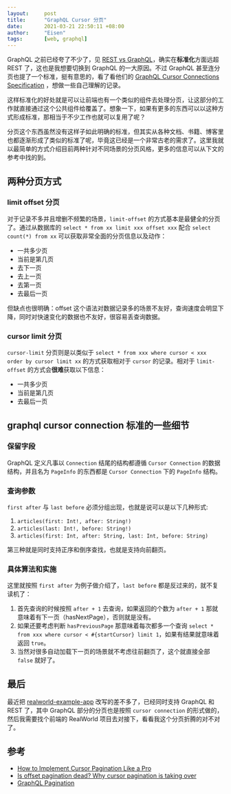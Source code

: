 ```yaml
---
layout:     post
title:      "GraphQL Cursor 分页"
date:       2021-03-21 22:50:11 +08:00
author:     "Eisen"
tags:       [web, graphql]
---
```


GraphQL 之前已经夸了不少了，见 [REST vs GraphQL](/rest-vs-graphql)，确实在**标准化**方面远超 REST 了，这也是我想要切换到 GraphQL 的一大原因。不过 GraphQL 甚至连分页也提了一个标准，挺有意思的，看了看他们的 [GraphQL Cursor Connections Specification](https://relay.dev/graphql/connections.htm) ，想做一些自己理解的记录。

这样标准化的好处就是可以让前端也有一个类似的组件去处理分页，让这部分的工作就直接通过这个公共组件给覆盖了。想象一下，如果有更多的东西可以以这种方式形成标准，那相当于不少工作也就可以复用了呢？

分页这个东西虽然没有这样子如此明确的标准，但其实从各种文档、书籍、博客里也都逐渐形成了类似的标准了呢，毕竟这已经是一个非常古老的需求了。这里我就以最简单的方式介绍目前两种针对不同场景的分页风格，更多的信息可以从下文的参考中找的到。

## 两种分页方式

### limit offset 分页

对于记录不多并且增删不频繁的场景，`limit-offset` 的方式基本是最健全的分页了。通过从数据库的 `select * from xx limit xxx offset xxx` 配合 `select count(*) from xx` 可以获取非常全面的分页信息以及动作：

- 一共多少页
- 当前是第几页
- 去下一页
- 去上一页
- 去第一页
- 去最后一页

但缺点也很明确：offset 这个语法对数据记录多的场景不友好，查询速度会明显下降，同时对快速变化的数据也不友好，很容易丢查询数据。

### cursor limit 分页

`cursor-limit` 分页则是以类似于 `select * from xxx where cursor < xxx order by cursor limit xx` 的方式获取相对于 `cursor` 的记录。相对于 `limit-offset` 的方式会**很难**获取以下信息：

- 一共多少页
- 当前是第几页
- 去最后一页

## graphql cursor connection 标准的一些细节

### 保留字段

GraphQL 定义凡事以 `Connection` 结尾的结构都遵循 `Cursor Connection` 的数据结构，并且名为 `PageInfo` 的东西都是 `Cursor Connection` 下的 `PageInfo` 结构。

### 查询参数

`first after` 与 `last before` 必须分组出现，也就是说可以是以下几种形式:

1. `articles(first: Int!, after: String!)`
1. `articles(last: Int!, before: String!)`
1. `articles(first: Int, after: String, last: Int, before: String)`

第三种就是同时支持正序和倒序查找，也就是支持向前翻页。

### 具体算法和实施

这里就按照 `first after` 为例子做介绍了，`last before` 都是反过来的，就不复读机了：

1. 首先查询的时候按照 `after + 1` 去查询，如果返回的个数为 `after + 1` 那就意味着有下一页（hasNextPage），否则就是没有。
1. 如果还要考虑判断 `hasPreviousPage` 那意味着每次都多一个查询 `select * from xxx where cursor < #{startCursor} limit 1`，如果有结果就意味着返回 `true`。
1. 当然对很多自动加载下一页的场景就不考虑往前翻页了，这个就直接全部 `false` 就好了。

## 最后

最近把 [realworld-example-app](https://github.com/gothinkster/spring-boot-realworld-example-app) 改写的差不多了，已经同时支持 GraphQL 和 REST 了，其中 GraphQL 部分的分页也是按照 `cursor connection` 的形式做的，然后我需要找个前端的 RealWorld 项目去对接下，看看我这个分页折腾的对不对了。

## 参考

- [How to Implement Cursor Pagination Like a Pro](https://medium.com/swlh/how-to-implement-cursor-pagination-like-a-pro-513140b65f32)
- [Is offset pagination dead? Why cursor pagination is taking over](https://uxdesign.cc/why-facebook-says-cursor-pagination-is-the-greatest-d6b98d86b6c0)
- [GraphQL Pagination](https://graphql.org/learn/pagination/)
